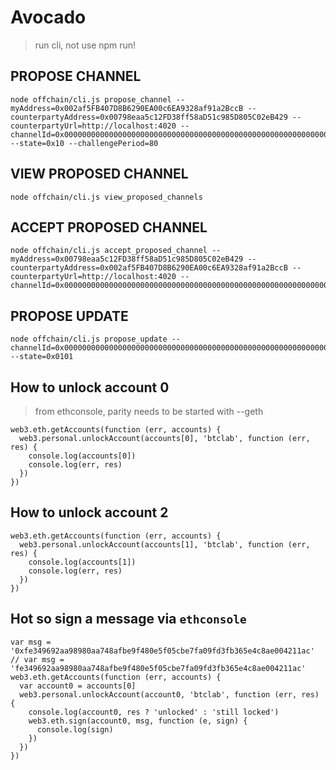 # Avocado

>  run cli, not use npm run!

## PROPOSE CHANNEL

```
node offchain/cli.js propose_channel --myAddress=0x002af5FB407D8B6290EA00c6EA9328af91a2BccB --counterpartyAddress=0x00798eaa5c12FD38ff58aD51c985D805C02eB429 --counterpartyUrl=http://localhost:4020 --channelId=0x0000000000000000000000000000000000000000000000000000000000000100 --state=0x10 --challengePeriod=80
```

## VIEW PROPOSED CHANNEL

```
node offchain/cli.js view_proposed_channels
```

## ACCEPT PROPOSED CHANNEL

```
node offchain/cli.js accept_proposed_channel --myAddress=0x00798eaa5c12FD38ff58aD51c985D805C02eB429 --counterpartyAddress=0x002af5FB407D8B6290EA00c6EA9328af91a2BccB --counterpartyUrl=http://localhost:4020 --channelId=0x0000000000000000000000000000000000000000000000000000000000000100 
```

## PROPOSE UPDATE

```
node offchain/cli.js propose_update --channelId=0x0000000000000000000000000000000000000000000000000000000000000100 --state=0x0101
```


## How to unlock account 0

> from ethconsole, parity needs to be started with --geth

```
web3.eth.getAccounts(function (err, accounts) {
  web3.personal.unlockAccount(accounts[0], 'btclab', function (err, res) {
    console.log(accounts[0])
    console.log(err, res)
  })
})
```

## How to unlock account 2

```
web3.eth.getAccounts(function (err, accounts) {
  web3.personal.unlockAccount(accounts[1], 'btclab', function (err, res) {
    console.log(accounts[1])
    console.log(err, res)
  })
})
```

## Hot so sign a message via `ethconsole`

```
var msg = '0xfe349692aa98980aa748afbe9f480e5f05cbe7fa09fd3fb365e4c8ae004211ac'
// var msg = 'fe349692aa98980aa748afbe9f480e5f05cbe7fa09fd3fb365e4c8ae004211ac'
web3.eth.getAccounts(function (err, accounts) {
  var account0 = accounts[0]
  web3.personal.unlockAccount(account0, 'btclab', function (err, res) {
    console.log(account0, res ? 'unlocked' : 'still locked')
    web3.eth.sign(account0, msg, function (e, sign) {
      console.log(sign)
    })
  })
})
```

